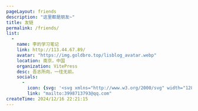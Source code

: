 ```yaml
---
pageLayout: friends
description: "这里都是朋友~"
title: 友链
permalink: /friends/
list:
  - 
    name: 李的学习笔记
    link: http://113.44.67.89/
    avatar: "https://img.goldbro.top/lisblog_avatar.webp"
    location: 南京，中国
    organization: VitePress
    desc: 吾志所向，一往无前。
    socials:
      - 
        icon: {svg: '<svg xmlns="http://www.w3.org/2000/svg" width="128" height="128" viewBox="0 0 24 24"><path fill="currentColor" d="M4 20q-.825 0-1.412-.587T2 18V6q0-.825.588-1.412T4 4h16q.825 0 1.413.588T22 6v12q0 .825-.587 1.413T20 20zm8-7l8-5V6l-8 5l-8-5v2z"/></svg>',}
        link: "mailto:3998713793@qq.com"
createTime: 2024/12/16 22:21:15
---
```

